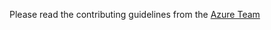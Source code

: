 Please read the contributing guidelines from the [Azure Team](https://azure.microsoft.com/blog/simple-contribution-to-azure-documentation-and-sdk/)
